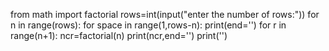 from math import factorial
rows=int(input("enter the number of rows:"))
for n in range(rows):
    for space in range(1,rows-n):
        print(end='')
    for r in range(n+1):
        ncr=factorial(n)
        print(ncr,end='')
        print('')
    
